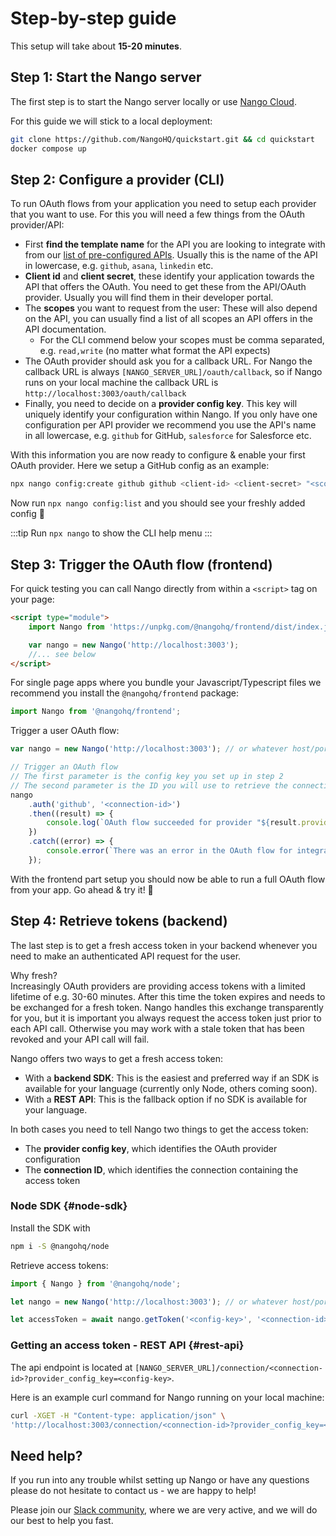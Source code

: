 # Step-by-step guide

This setup will take about **15-20 minutes**.

## Step 1: Start the Nango server

The first step is to start the Nango server locally or use [Nango Cloud](cloud.md).

For this guide we will stick to a local deployment:

```bash
git clone https://github.com/NangoHQ/quickstart.git && cd quickstart
docker compose up
```

## Step 2: Configure a provider (CLI)

To run OAuth flows from your application you need to setup each provider that you want to use. For this you will need a few things from the OAuth provider/API:

-   First **find the template name** for the API you are looking to integrate with from our [list of pre-configured APIs](https://nango.dev/oauth-providers). Usually this is the name of the API in lowercase, e.g. `github`, `asana`, `linkedin` etc.
-   **Client id** and **client secret**, these identify your application towards the API that offers the OAuth. You need to get these from the API/OAuth provider. Usually you will find them in their developer portal.
-   The **scopes** you want to request from the user: These will also depend on the API, you can usually find a list of all scopes an API offers in the API documentation.
    -   For the CLI commend below your scopes must be comma separated, e.g. `read,write` (no matter what format the API expects)
-   The OAuth provider should ask you for a callback URL. For Nango the callback URL is always `[NANGO_SERVER_URL]/oauth/callback`, so if Nango runs on your local machine the callback URL is `http://localhost:3003/oauth/callback`
-   Finally, you need to decide on a **provider config key**. This key will uniquely identify your configuration within Nango. If you only have one configuration per API provider we recommend you use the API's name in all lowercase, e.g. `github` for GitHub, `salesforce` for Salesforce etc.

With this information you are now ready to configure & enable your first OAuth provider. Here we setup a GitHub config as an example:

```bash
npx nango config:create github github <client-id> <client-secret> "<scopes>"
```

Now run `npx nango config:list` and you should see your freshly added config 🎉

:::tip
Run `npx nango` to show the CLI help menu
:::

## Step 3: Trigger the OAuth flow (frontend)

For quick testing you can call Nango directly from within a `<script>` tag on your page:

```html
<script type="module">
    import Nango from 'https://unpkg.com/@nangohq/frontend/dist/index.js';

    var nango = new Nango('http://localhost:3003');
    //... see below
</script>
```

For single page apps where you bundle your Javascript/Typescript files we recommend you install the `@nangohq/frontend` package:

```ts
import Nango from '@nangohq/frontend';
```

Trigger a user OAuth flow:

```ts
var nango = new Nango('http://localhost:3003'); // or whatever host/port of your Nango server

// Trigger an OAuth flow
// The first parameter is the config key you set up in step 2
// The second parameter is the ID you will use to retrieve the connection (most often the user ID)
nango
    .auth('github', '<connection-id>')
    .then((result) => {
        console.log(`OAuth flow succeeded for provider "${result.providerConfigKey}" and connection-id "${result.connectionId}"!`);
    })
    .catch((error) => {
        console.error(`There was an error in the OAuth flow for integration: ${error.message}`);
    });
```

With the frontend part setup you should now be able to run a full OAuth flow from your app. Go ahead & try it! 🙌

## Step 4: Retrieve tokens (backend)

The last step is to get a fresh access token in your backend whenever you need to make an authenticated API request for the user.

Why fresh?  
Increasingly OAuth providers are providing access tokens with a limited lifetime of e.g. 30-60 minutes. After this time the token expires and needs to be exchanged for a fresh token. Nango handles this exchange transparently for you, but it is important you always request the access token just prior to each API call. Otherwise you may work with a stale token that has been revoked and your API call will fail.

Nango offers two ways to get a fresh access token:

-   With a **backend SDK**: This is the easiest and preferred way if an SDK is available for your language (currently only Node, others coming soon).
-   With a **REST API**: This is the fallback option if no SDK is available for your language.

In both cases you need to tell Nango two things to get the access token:

-   The **provider config key**, which identifies the OAuth provider configuration
-   The **connection ID**, which identifies the connection containing the access token

### Node SDK {#node-sdk}

Install the SDK with

```bash
npm i -S @nangohq/node
```

Retrieve access tokens:

```ts
import { Nango } from '@nangohq/node';

let nango = new Nango('http://localhost:3003'); // or whatever host/port of your Nango server

let accessToken = await nango.getToken('<config-key>', '<connection-id>');
```

### Getting an access token - REST API {#rest-api}

The api endpoint is located at `[NANGO_SERVER_URL]/connection/<connection-id>?provider_config_key=<config-key>`.

Here is an example curl command for Nango running on your local machine:

```bash
curl -XGET -H "Content-type: application/json" \
'http://localhost:3003/connection/<connection-id>?provider_config_key=<config-key>'
```

## Need help?

If you run into any trouble whilst setting up Nango or have any questions please do not hesitate to contact us - we are happy to help!

Please join our [Slack community](https://nango.dev/slack), where we are very active, and we will do our best to help you fast.

